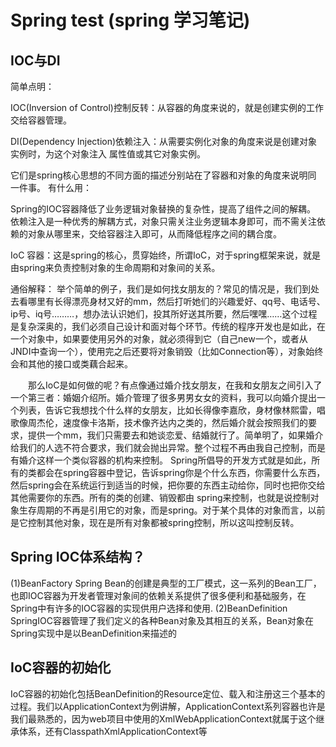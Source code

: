 # Spring test (spring 学习笔记)



## IOC与DI

简单点明：

IOC(Inversion of Control)控制反转：从容器的角度来说的，就是创建实例的工作交给容器管理。

DI(Dependency Injection)依赖注入：从需要实例化对象的角度来说是创建对象实例时，为这个对象注入 属性值或其它对象实例。

它们是spring核心思想的不同方面的描述分别站在了容器和对象的角度来说明同 一件事。 
有什么用：

Spring的IOC容器降低了业务逻辑对象替换的复杂性，提高了组件之间的解耦。 
依赖注入是一种优秀的解耦方式，对象只需关注业务逻辑本身即可，而不需关注依赖的对象从哪里来，交给容器注入即可，从而降低程序之间的耦合度。



IoC 容器：这是spring的核心，贯穿始终，所谓IoC，对于spring框架来说，就是由spring来负责控制对象的生命周期和对象间的关系。

通俗解释：
    举个简单的例子，我们是如何找女朋友的？常见的情况是，我们到处去看哪里有长得漂亮身材又好的mm，然后打听她们的兴趣爱好、qq号、电话号、ip号、iq号………，想办法认识她们，投其所好送其所要，然后嘿嘿……这个过程是复杂深奥的，我们必须自己设计和面对每个环节。传统的程序开发也是如此，在一个对象中，如果要使用另外的对象，就必须得到它（自己new一个，或者从JNDI中查询一个），使用完之后还要将对象销毁（比如Connection等），对象始终会和其他的接口或类藕合起来。

　　那么IoC是如何做的呢？有点像通过婚介找女朋友，在我和女朋友之间引入了一个第三者：婚姻介绍所。婚介管理了很多男男女女的资料，我可以向婚介提出一个列表，告诉它我想找个什么样的女朋友，比如长得像李嘉欣，身材像林熙雷，唱歌像周杰伦，速度像卡洛斯，技术像齐达内之类的，然后婚介就会按照我们的要求，提供一个mm，我们只需要去和她谈恋爱、结婚就行了。简单明了，如果婚介给我们的人选不符合要求，我们就会抛出异常。整个过程不再由我自己控制，而是有婚介这样一个类似容器的机构来控制。
Spring所倡导的开发方式就是如此，所有的类都会在spring容器中登记，告诉spring你是个什么东西，你需要什么东西，然后spring会在系统运行到适当的时候，把你要的东西主动给你，同时也把你交给其他需要你的东西。所有的类的创建、销毁都由 spring来控制，也就是说控制对象生存周期的不再是引用它的对象，而是spring。对于某个具体的对象而言，以前是它控制其他对象，现在是所有对象都被spring控制，所以这叫控制反转。


## Spring IOC体系结构？
(1)BeanFactory
         Spring Bean的创建是典型的工厂模式，这一系列的Bean工厂，也即IOC容器为开发者管理对象间的依赖关系提供了很多便利和基础服务，在Spring中有许多的IOC容器的实现供用户选择和使用.
(2)BeanDefinition
         SpringIOC容器管理了我们定义的各种Bean对象及其相互的关系，Bean对象在Spring实现中是以BeanDefinition来描述的

## IoC容器的初始化
IoC容器的初始化包括BeanDefinition的Resource定位、载入和注册这三个基本的过程。我们以ApplicationContext为例讲解，ApplicationContext系列容器也许是我们最熟悉的，因为web项目中使用的XmlWebApplicationContext就属于这个继承体系，还有ClasspathXmlApplicationContext等
